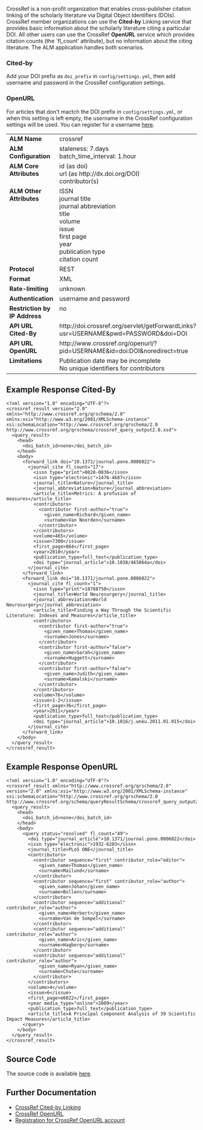 CrossRef is a non-profit organization that enables cross-publisher citation linking of the scholarly literature via Digital Object Identifiers (DOIs). CrossRef member organizations can use the **Cited-by** Linking service that provides basic information about the scholarly literature citing a particular DOI. All other users can use the CrossRef **OpenURL** service which provides citation counts (the `fl_count' attribute), but no information about the citing literature. The ALM application handles both scenarios. 

### Cited-by

Add your DOI prefix as `doi_prefix` in `config/settings.yml`, then add username and password in the CrossRef configuration settings.

### OpenURL

For articles that don't mactch the DOI prefix in `config/settings.yml`, or when this setting is left empty, the username in the CrossRef configuration settings will be used. You can register for a username [here](http://www.crossref.org/requestaccount/).

<table width=100% border="0" cellspacing="0" cellpadding="0">
<tbody>
<tr>
<td valign="top" width=30%><strong>ALM Name</strong></td>
<td valign="top" width=70%>crossref</td>
</tr>
<tr>
<td valign="top" width=20%><strong>ALM Configuration</strong></td>
<td valign="top" width=80%>staleness: 7.days<br/>batch_time_interval: 1.hour</td>
</tr>
<tr>
<td valign="top" width=20%><strong>ALM Core Attributes</strong></td>
<td valign="top" width=80%>id (as doi)<br/>url (as http://dx.doi.org/DOI)<br/>contributor(s)</td>
</tr>
<td valign="top" width=20%><strong>ALM Other Attributes</strong></td>
<td valign="top" width=80%>ISSN<br/>journal title<br/>journal abbreviation<br/>title<br/>volume<br/>issue<br/>first page<br/>year<br/>publication type<br/>citation count</td>
</tr>
<tr>
<td valign="top" width=30%><strong>Protocol</strong></td>
<td valign="top" width=70%>REST</td>
</tr>
<tr>
<td valign="top" width=30%><strong>Format</strong></td>
<td valign="top" width=70%>XML</td>
</tr>
<tr>
<td valign="top" width=20%><strong>Rate-limiting</strong></td>
<td valign="top" width=80%>unknown</td>
</tr>
<tr>
<td valign="top" width=20%><strong>Authentication</strong></td>
<td valign="top" width=80%>username and password</td>
</tr>
<tr>
<td valign="top" width=20%><strong>Restriction by IP Address</strong></td>
<td valign="top" width=80%>no</td>
</tr>
<tr>
<td valign="top" width=20%><strong>API URL Cited-By</strong></td>
<td valign="top" width=80%>http://doi.crossref.org/servlet/getForwardLinks?usr=USERNAME&pwd=PASSWORD&doi=DOI</td>
</tr>
<tr>
<td valign="top" width=20%><strong>API URL OpenURL</strong></td>
<td valign="top" width=80%>http://www.crossref.org/openurl/?pid=USERNAME&id=doi:DOI&noredirect=true</td>
</tr>
<tr>
<td valign="top" width=20%><strong>Limitations</strong></td>
<td valign="top" width=80%>Publication date may be incomplete<br/>No unique identifiers for contributors</td>
</tr>
</tbody>
</table>

## Example Response Cited-By
    <?xml version="1.0" encoding="UTF-8"?>
    <crossref_result version="2.0" xmlns="http://www.crossref.org/qrschema/2.0" xmlns:xsi="http://www.w3.org/2001/XMLSchema-instance" xsi:schemaLocation="http://www.crossref.org/qrschema/2.0 http://www.crossref.org/qrschema/crossref_query_output2.0.xsd">
      <query_result>
        <head>
          <doi_batch_id>none</doi_batch_id>
        </head>
        <body>
          <forward_link doi="10.1371/journal.pone.0006022">
            <journal_cite fl_count="17">
              <issn type="print">0028-0836</issn>
              <issn type="electronic">1476-4687</issn>
              <journal_title>Nature</journal_title>
              <journal_abbreviation>Nature</journal_abbreviation>
              <article_title>Metrics: A profusion of measures</article_title>
              <contributors>
                <contributor first-author="true">
                  <given_name>Richard</given_name>
                  <surname>Van Noorden</surname>
                </contributor>
              </contributors>
              <volume>465</volume>
              <issue>7300</issue>
              <first_page>864</first_page>
              <year>2010</year>
              <publication_type>full_text</publication_type>
              <doi type="journal_article">10.1038/465864a</doi>
            </journal_cite>
          </forward_link>
          <forward_link doi="10.1371/journal.pone.0006022">
            <journal_cite fl_count="1">
              <issn type="print">18788750</issn>
              <journal_title>World Neurosurgery</journal_title>
              <journal_abbreviation>World Neurosurgery</journal_abbreviation>
              <article_title>Finding a Way Through the Scientific Literature: Indexes and Measures</article_title>
              <contributors>
                <contributor first-author="true">
                  <given_name>Thomas</given_name>
                  <surname>Jones</surname>
                </contributor>
                <contributor first-author="false">
                  <given_name>Sarah</given_name>
                  <surname>Huggett</surname>
                </contributor>
                <contributor first-author="false">
                  <given_name>Judith</given_name>
                  <surname>Kamalski</surname>
                </contributor>
              </contributors>
              <volume>76</volume>
              <issue>1-2</issue>
              <first_page>36</first_page>
              <year>2011</year>
              <publication_type>full_text</publication_type>
              <doi type="journal_article">10.1016/j.wneu.2011.01.015</doi>
            </journal_cite>
          </forward_link>
        </body>
      </query_result>
    </crossref_result>

## Example Response OpenURL
    <?xml version="1.0" encoding="UTF-8"?>
    <crossref_result xmlns="http://www.crossref.org/qrschema/2.0" version="2.0" xmlns:xsi="http://www.w3.org/2001/XMLSchema-instance" xsi:schemaLocation="http://www.crossref.org/qrschema/2.0 http://www.crossref.org/schema/queryResultSchema/crossref_query_output2.0.xsd">
      <query_result>
        <head>
          <doi_batch_id>none</doi_batch_id>
        </head>
        <body>
          <query status="resolved" fl_count="49">
            <doi type="journal_article">10.1371/journal.pone.0006022</doi>
            <issn type="electronic">1932-6203</issn>
            <journal_title>PLoS ONE</journal_title>
            <contributors>
              <contributor sequence="first" contributor_role="editor">
                <given_name>Thomas</given_name>
                <surname>Mailund</surname>
              </contributor>
              <contributor sequence="first" contributor_role="author">
                <given_name>Johan</given_name>
                <surname>Bollen</surname>
              </contributor>
              <contributor sequence="additional" contributor_role="author">
                <given_name>Herbert</given_name>
                <surname>Van de Sompel</surname>
              </contributor>
              <contributor sequence="additional" contributor_role="author">
                <given_name>Aric</given_name>
                <surname>Hagberg</surname>
              </contributor>
              <contributor sequence="additional" contributor_role="author">
                <given_name>Ryan</given_name>
                <surname>Chute</surname>
              </contributor>
            </contributors>
            <volume>4</volume>
            <issue>6</issue>
            <first_page>e6022</first_page>
            <year media_type="online">2009</year>
            <publication_type>full_text</publication_type>
            <article_title>A Principal Component Analysis of 39 Scientific Impact Measures</article_title>
          </query>
        </body>
      </query_result>
    </crossref_result>

## Source Code
The source code is available [here](https://github.com/articlemetrics/alm/blob/master/app/models/sources/cross_ref.rb). 

## Further Documentation
* [CrossRef Cited-by Linking](http://www.crossref.org/citedby.html)
* [CrossRef OpenURL](http://help.crossref.org/#using_the_open_url_resolver)
* [Registration for CrossRef OpenURL account](http://www.crossref.org/requestaccount/)